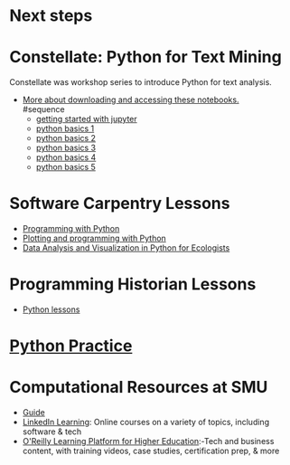 

# Next steps

# Constellate: Python for Text Mining

Constellate was workshop series to introduce Python for text analysis.
- [More about downloading and accessing these notebooks.](https://github.com/SouthernMethodistUniversity/constellate-notebooks?tab=readme-ov-file#constellate-notebooks)  
#sequence
    - [getting started with jupyter](https://github.com/SouthernMethodistUniversity/constellate-notebooks/blob/master/Python-basics/getting-started-with-jupyter.ipynb)
    - [python basics 1](https://github.com/SouthernMethodistUniversity/constellate-notebooks/blob/master/Python-basics/python-basics-1.ipynb)
    - [python basics 2](https://github.com/SouthernMethodistUniversity/constellate-notebooks/blob/master/Python-basics/python-basics-2.ipynb)
    - [python basics 3](https://github.com/SouthernMethodistUniversity/constellate-notebooks/blob/master/Python-basics/python-basics-3.ipynb)
    - [python basics 4](https://github.com/SouthernMethodistUniversity/constellate-notebooks/blob/master/Python-basics/python-basics-4.ipynb)
    - [python basics 5](https://github.com/SouthernMethodistUniversity/constellate-notebooks/blob/master/Python-basics/python-basics-5.ipynb)


# Software Carpentry Lessons
- [Programming with Python](https://swcarpentry.github.io/python-novice-inflammation/)
- [Plotting and programming with Python](https://swcarpentry.github.io/python-novice-gapminder/)
- [Data Analysis and Visualization in Python for Ecologists](https://datacarpentry.github.io/python-ecology-lesson/)


# Programming Historian Lessons
- [Python lessons](https://programminghistorian.org/en/lessons/?topic=python)


# [Python Practice](https://python.berkeley.edu/learn/) 

# Computational Resources  at SMU

- [Guide](https://guides.smu.edu/computationalskills)
- [LinkedIn Learning](https://www.smu.edu/OIT/Services/linkedin): Online courses on a variety of topics, including software & tech
- [O'Reilly Learning Platform for Higher Education](https://go.oreilly.com/southern-methodist):-Tech and business content, with training videos, case studies, certification prep, & more

